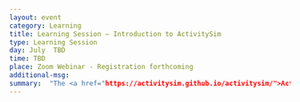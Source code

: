 ```yaml
---
layout: event
category: Learning
title: Learning Session – Introduction to ActivitySim
type: Learning Session
day: July  TBD
time: TBD
place: Zoom Webinar - Registration forthcoming
additional-msg:
summary:  "The <a href="https://activitysim.github.io/activitysim/">ActivitySim project</a> is an agency partnership whose goal is to advance travel demand forecasting practice and cost-effectiveness through shared development of software tools and shared agency experience.  Starting with a design based on an existing best practice activity-based model (MTC’s Travel Model One), the ActivitySim project has implemented an open source, Python-based version of this activity-based model using best software development practices and popular data science libraries. <p>The objectives of the tutorial are to provide:<ol><li>(1) Updates on ActivitySim project goals, current work program, regional implementation status, and future plans</li> <li>(2) Hands-on instruction on downloading, installing, and running ActivitySim, running scenarios, and summarizing and evaluating results. </li> </ol><p>Organized by Joe Castiglione."
---
```

